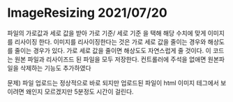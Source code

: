 # ImageResizing 2021/07/20
파일의 가로값과 세로 값을 받아 가로 기준/ 세로 기준 을 택해 해당 수치에 맞게 이미지를 리사이징 한다. 
이미지를 리사이징한다는 것은 가로 세로 값을 줄이는 경우와 해상도를 줄이는 경우가 있다. 
가로 세로 값을 줄이면 해상도도 자연스럽게 줄 것이다.
이 코드는 원본 파일과 리사이즈드 된 파일을 모두 저장한다. 
컨트롤러에 주석을 없애면 원본파일을 삭제하는 기능도 추가하였다

문제) 파일 업로드는 정상적으로 바로 되지만 업로드된 파일이 html 이미지 테그에서 보이려면 왜인지 모르겠지만 5분정도 시간이 걸린다. 
